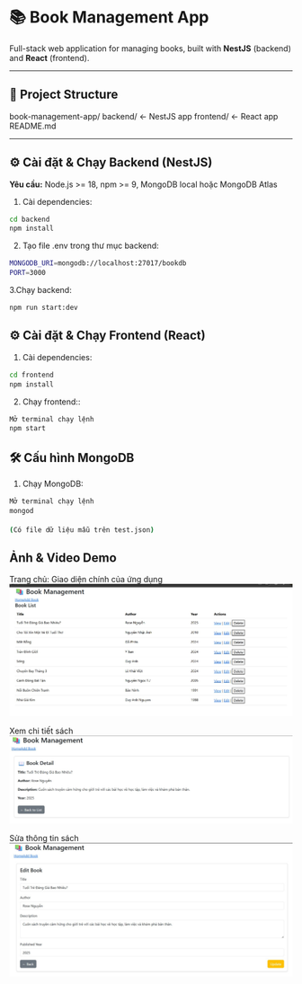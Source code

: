 # 📚 Book Management App

Full-stack web application for managing books, built with **NestJS** (backend) and **React** (frontend).

---

## 📂 Project Structure
book-management-app/
backend/ ← NestJS app
frontend/ ← React app
README.md


---


## ⚙️ Cài đặt & Chạy Backend (NestJS)
**Yêu cầu:** Node.js >= 18, npm >= 9, MongoDB local hoặc MongoDB Atlas

1. Cài dependencies:
```bash
cd backend
npm install
```
2. Tạo file .env trong thư mục backend:
```bash
MONGODB_URI=mongodb://localhost:27017/bookdb
PORT=3000   
```
3.Chạy backend:
```bash
npm run start:dev
```
## ⚙️ Cài đặt & Chạy Frontend (React)

1. Cài dependencies:
```bash
cd frontend
npm install
```
2. Chạy frontend::
```bash
Mở terminal chạy lệnh
npm start  
```
## 🛠 Cấu hình MongoDB
1. Chạy MongoDB:
```bash
Mở terminal chạy lệnh
mongod

(Có file dữ liệu mẫu trên test.json)
```

## Ảnh & Video Demo
Trang chủ: Giao diện chính của ứng dụng
<img src="screenshots\menu.jpg" alt="Trang chủ">

Xem chi tiết sách
<img src="screenshots\chi tiet.jpg" alt="Chi tiết sách">

Sửa thông tin sách
<img src="screenshots\suasach.jpg" alt="Sửa thông tin sách">
